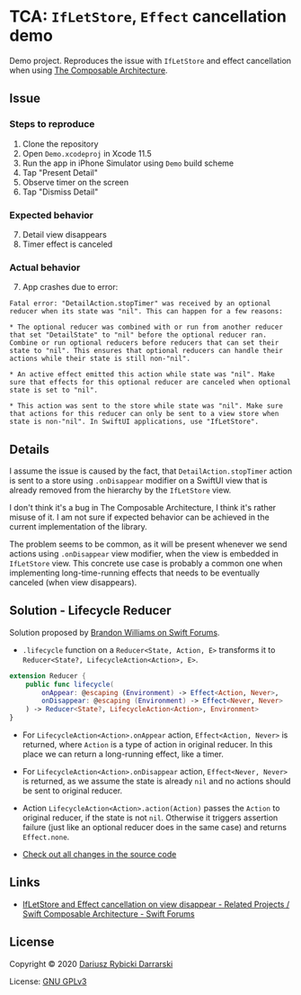 # TCA: `IfLetStore`, `Effect` cancellation demo

Demo project. Reproduces the issue with `IfLetStore` and effect cancellation when using [The Composable Architecture](https://github.com/pointfreeco/swift-composable-architecture).

## Issue

### Steps to reproduce

1. Clone the repository
2. Open `Demo.xcodeproj` in Xcode 11.5
3. Run the app in iPhone Simulator using `Demo` build scheme
4. Tap "Present Detail"
5. Observe timer on the screen
6. Tap "Dismiss Detail"

### Expected behavior

7. Detail view disappears
8. Timer effect is canceled

### Actual behavior

7. App crashes due to error:

```
Fatal error: "DetailAction.stopTimer" was received by an optional reducer when its state was "nil". This can happen for a few reasons:

* The optional reducer was combined with or run from another reducer that set "DetailState" to "nil" before the optional reducer ran. Combine or run optional reducers before reducers that can set their state to "nil". This ensures that optional reducers can handle their actions while their state is still non-"nil".

* An active effect emitted this action while state was "nil". Make sure that effects for this optional reducer are canceled when optional state is set to "nil".

* This action was sent to the store while state was "nil". Make sure that actions for this reducer can only be sent to a view store when state is non-"nil". In SwiftUI applications, use "IfLetStore".
```

## Details

I assume the issue is caused by the fact, that `DetailAction.stopTimer` action is sent to a store using `.onDisappear` modifier on a SwiftUI view that is already removed from the hierarchy by the `IfLetStore` view. 

I don't think it's a bug in The Composable Architecture, I think it's rather misuse of it. I am not sure if expected behavior can be achieved in the current implementation of the library.

The problem seems to be common, as it will be present whenever we send actions using `.onDisappear` view modifier, when the view is embedded in `IfLetStore` view. This concrete use case is probably a common one when implementing long-time-running effects that needs to be eventually canceled (when view disappears).

## Solution - Lifecycle Reducer

Solution proposed by [Brandon Williams on Swift Forums](https://forums.swift.org/t/ifletstore-and-effect-cancellation-on-view-disappear/38272/2?u=darrarski).

- `.lifecycle` function on a `Reducer<State, Action, E>` transforms it to `Reducer<State?, LifecycleAction<Action>, E>`.

```swift
extension Reducer {
    public func lifecycle(
        onAppear: @escaping (Environment) -> Effect<Action, Never>,
        onDisappear: @escaping (Environment) -> Effect<Never, Never>
    ) -> Reducer<State?, LifecycleAction<Action>, Environment>
}
```

- For `LifecycleAction<Action>.onAppear` action, `Effect<Action, Never>` is returned, where `Action` is a type of action in original reducer. In this place we can return a long-running effect, like a timer.

- For `LifecycleAction<Action>.onDisappear` action, `Effect<Never, Never>` is returned, as we assume the state is already `nil` and no actions should be sent to original reducer.

- Action `LifecycleAction<Action>.action(Action)` passes the `Action` to original reducer, if the state is not `nil`. Otherwise it triggers assertion failure (just like an optional reducer does in the same case) and returns `Effect.none`.

- [Check out all changes in the source code](https://github.com/darrarski/tca-ifletstore-effect-cancellation-demo/compare/c7e863b951569e1d1d96dd0930bf4f08ce926b94...solution-lifecycle)

## Links

- [IfLetStore and Effect cancellation on view disappear - Related Projects / Swift Composable Architecture - Swift Forums](https://forums.swift.org/t/ifletstore-and-effect-cancellation-on-view-disappear/38272)

## License

Copyright © 2020 [Dariusz Rybicki Darrarski](http://www.darrarski.pl)

License: [GNU GPLv3](LICENSE)
